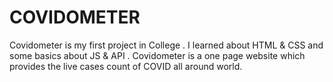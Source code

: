 # COVIDOMETER
Covidometer is my first project in College . I learned about HTML &amp; CSS and some basics about JS &amp; API . Covidometer is a one page website which provides the live cases count of COVID all around world.
